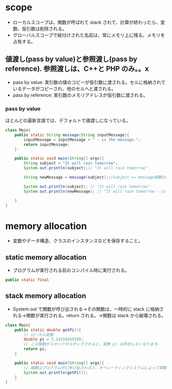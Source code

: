 # scope

- ローカルスコープは、関数が呼ばれて stack されて、計算が終わったら、変数、仮引数は削除される。
- グローバルスコープで紐付けされた名前は、常にメモリ上に残る。メモリを占有する。

## 値渡し(pass by value)と参照渡し(pass by reference). 参照渡しは、C++と PHP のみ。。x

- pass by value: 実引数の値のコピーが仮引数に渡される。セルに格納されているデータがコピーされ、他のセルへと渡される。
- pass by reference: 実引数のメモリアドレスが仮引数に渡される。

### pass by value

ほとんどの最新言語では、デフォルトで値渡しになっている。

```java
class Main{
    public static String message(String inputMessage){
        inputMessage = inputMessage + " - is the message.";
        return inputMessage;
    }

    public static void main(String[] args){
        String subject = "It will rain tomorrow";
        System.out.println(subject);// "It will rain tomorrow"

        String newMessage = message(subject);//subject == message関数の仮引数にコピー。

        System.out.println(subject); // "It will rain tomorrow"
        System.out.println(newMessage); // "It will rain tomorrow - is the message."

    }
}
```

# memory allocation

- 変数やデータ構造、クラスのインスタンスなどを保存すること。

## static memory allocation

- プログラムが実行される前のコンパイル時に実行される。

```java
public static final
```

## stack memory allocation

- System.out で関数が呼び出される->その関数は、一時的に stack に格納される->関数が実行される。return される。->関数は stack から破壊される。

```java
class Main{
    public static double getPi(){
        // ローカル変数
        double pi = 3.14159265359;
        // この関数がスタックからポップされると、変数 pi は存在しなくなります。
        return pi;
    }

    public static void main(String[] args){
        // 関数はプログラム中に呼び出されると、オペレーティングシステムによって関数自身に関する情報をコールスタックと呼ばれる領域に一時的に格納されます
        System.out.println(getPi());
    }
}
```
